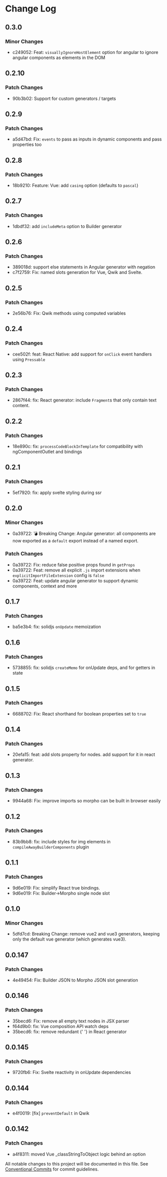 # Change Log

## 0.3.0

### Minor Changes

- c249052: Feat: `visuallyIgnoreHostElement` option for angular to ignore angular components as elements in the DOM

## 0.2.10

### Patch Changes

- 90b3b02: Support for custom generators / targets

## 0.2.9

### Patch Changes

- a5d47bd: Fix: `events` to pass as inputs in dynamic components and pass properties too

## 0.2.8

### Patch Changes

- 18b9210: Feature: Vue: add `casing` option (defaults to `pascal`)

## 0.2.7

### Patch Changes

- 1dbdf32: add `includeMeta` option to Builder generator

## 0.2.6

### Patch Changes

- 389018d: support else statements in Angular generator with negation
- c7f2759: Fix: named slots generation for Vue, Qwik and Svelte.

## 0.2.5

### Patch Changes

- 2e56b76: Fix: Qwik methods using computed variables

## 0.2.4

### Patch Changes

- cee502f: feat: React Native: add support for `onClick` event handlers using `Pressable`

## 0.2.3

### Patch Changes

- 2867f44: fix: React generator: include `Fragment`s that only contain text content.

## 0.2.2

### Patch Changes

- 18e890c: fix: `processCodeBlockInTemplate` for compatibility with ngComponentOutlet and bindings

## 0.2.1

### Patch Changes

- 5ef7920: fix: apply svelte styling during ssr

## 0.2.0

### Minor Changes

- 0a39722: 💣 Breaking Change: Angular generator: all components are now exported as a `default` export instead of a named export.

### Patch Changes

- 0a39722: Fix: reduce false positive props found in `getProps`
- 0a39722: Feat: remove all explicit `.js` import extensions when `explicitImportFileExtension` config is `false`
- 0a39722: Feat: update angular generator to support dynamic components, context and more

## 0.1.7

### Patch Changes

- ba5e3b4: fix: solidjs `onUpdate` memoization

## 0.1.6

### Patch Changes

- 5738855: fix: solidjs `createMemo` for onUpdate deps, and for getters in state

## 0.1.5

### Patch Changes

- 6688702: Fix: React shorthand for boolean properties set to `true`

## 0.1.4

### Patch Changes

- 20efa15: feat: add slots property for nodes. add support for it in react generator.

## 0.1.3

### Patch Changes

- 9944a68: Fix: improve imports so morpho can be built in browser easily

## 0.1.2

### Patch Changes

- 83b9bb8: fix: include styles for img elements in `compileAwayBuilderComponents` plugin

## 0.1.1

### Patch Changes

- 9d6e019: Fix: simplify React true bindings.
- 9d6e019: Fix: Builder->Morpho single node slot

## 0.1.0

### Minor Changes

- 5dfd7cd: Breaking Change: remove vue2 and vue3 generators, keeping only the default vue generator (which generates vue3).

## 0.0.147

### Patch Changes

- 4e49454: Fix: Builder JSON to Morpho JSON slot generation

## 0.0.146

### Patch Changes

- 35becd6: Fix: remove all empty text nodes in JSX parser
- f64d9b0: fix: Vue composition API watch deps
- 35becd6: fix: remove redundant {' '} in React generator

## 0.0.145

### Patch Changes

- 9720fb6: Fix: Svelte reactivity in onUpdate dependencies

## 0.0.144

### Patch Changes

- e4f0019: [fix] `preventDefault` in Qwik

## 0.0.142

### Patch Changes

- a4f8311: moved Vue \_classStringToObject logic behind an option

All notable changes to this project will be documented in this file.
See [Conventional Commits](https://conventionalcommits.org) for commit guidelines.
